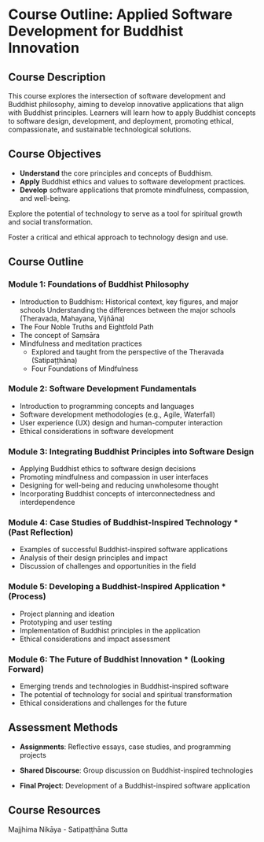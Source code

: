 # Course Outline: Applied Software Development for Buddhist Innovation

## Course Description

This course explores the intersection of software development and Buddhist
philosophy, aiming to develop innovative applications that align with
Buddhist principles. Learners will learn how to apply Buddhist concepts to
software design, development, and deployment, promoting ethical,
compassionate, and sustainable technological solutions.

## Course Objectives

* **Understand** the core principles and concepts of Buddhism.
* **Apply** Buddhist ethics and values to software development practices.
* **Develop** software applications that promote mindfulness, compassion,
and well-being.

Explore the potential of technology to serve as a tool for spiritual
growth and social transformation.

Foster a critical and ethical approach to technology design and use.

## Course Outline

### Module 1: Foundations of Buddhist Philosophy

* Introduction to Buddhism: Historical context, key figures, and major schools
Understanding the differences between the major schools (Theravada, Mahayana, Vijñāna)
* The Four Noble Truths and Eightfold Path
* The concept of Saṃsāra
* Mindfulness and meditation practices
  * Explored and taught from the perspective of the Theravada (Satipaṭṭhāna)
  * Four Foundations of Mindfulness

### Module 2: Software Development Fundamentals

* Introduction to programming concepts and languages
* Software development methodologies (e.g., Agile, Waterfall)
* User experience (UX) design and human-computer interaction
* Ethical considerations in software development

### Module 3: Integrating Buddhist Principles into Software Design

* Applying Buddhist ethics to software design decisions
* Promoting mindfulness and compassion in user interfaces
* Designing for well-being and reducing unwholesome thought
* Incorporating Buddhist concepts of interconnectedness and interdependence

### Module 4: Case Studies of Buddhist-Inspired Technology * (Past Reflection)

* Examples of successful Buddhist-inspired software applications
* Analysis of their design principles and impact
* Discussion of challenges and opportunities in the field

### Module 5: Developing a Buddhist-Inspired Application * (Process)

* Project planning and ideation
* Prototyping and user testing
* Implementation of Buddhist principles in the application
* Ethical considerations and impact assessment

### Module 6: The Future of Buddhist Innovation * (Looking Forward)

* Emerging trends and technologies in Buddhist-inspired software
* The potential of technology for social and spiritual transformation
* Ethical considerations and challenges for the future

## Assessment Methods

* **Assignments**: Reflective essays, case studies, and programming
projects

* **Shared Discourse**: Group discussion on Buddhist-inspired technologies

* **Final Project**: Development of a Buddhist-inspired software application

## Course Resources

Majjhima Nikāya - Satipaṭṭhāna Sutta




